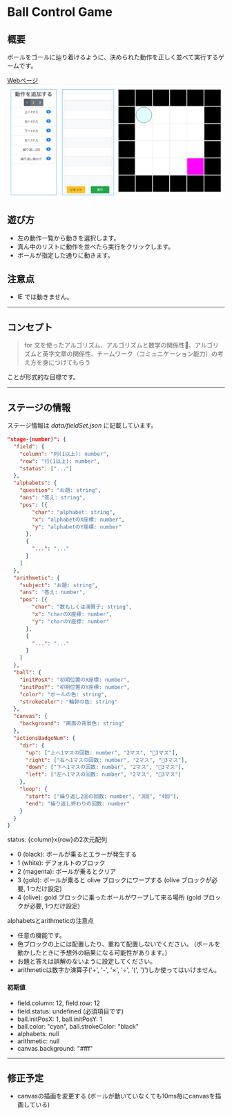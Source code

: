 # Ball Control Game

## 概要
ボールをゴールに辿り着けるように、決められた動作を正しく並べて実行するゲームです。

[Webページ ![](img/gameDisplay.png)](https://yunemk.github.io/Ball-Control-Game/)

## 遊び方
* 左の動作一覧から動きを選択します。
* 真ん中のリストに動作を並べたら実行をクリックします。
* ボールが指定した通りに動きます。

## 注意点
* IE では動きません。

---
## コンセプト

>for 文を使ったアルゴリズム、アルゴリズムと数学の関係性、アルゴリズムと英字文章の関係性、チームワーク（コミュニケーション能力）の考え方を身につけてもらう

ことが形式的な目標です。

---
## ステージの情報
ステージ情報は *data/fieldSet.json* に記載しています。
```json
"stage-{number}": {
  "field": {
    "column": "列(1以上): number",
    "row": "行(1以上): number",
    "status": ["..."]
  },
  "alphabets": {
    "question": "お題: string",
    "ans": "答え: string",
    "pos": [{
        "char": "alphabet: string",
        "x": "alphabetのX座標: number",
        "y": "alphabetのY座標: number"
      },
      {
        "...": "..."
      }
    ]
  },
  "arithmetic": {
    "subject": "お題: string",
    "ans": "答え: number",
    "pos": [{
        "char": "数もしくは演算子: string",
        "x": "charのX座標: number",
        "y": "charのY座標: number"
      },
      {
        "...": "..."
      }
    ]
  },
  "ball": {
    "initPosX": "初期位置のX座標: number",
    "initPosY": "初期位置のY座標: number",
    "color": "ボールの色: string",
    "strokeColor": "輪郭の色: string"
  },
  "canvas": {
    "background": "画面の背景色: string"
  },
  "actionsBadgeNum": {
    "dir": {
      "up": ["上へ1マスの回数: number", "2マス", "3マス"],
      "right": ["右へ1マスの回数: number", "2マス", "3マス"],
      "down": ["下へ1マスの回数: number", "2マス", "3マス"],
      "left": ["左へ1マスの回数: number", "2マス", "3マス"]
    },
    "loop": {
      "start": ["繰り返し2回の回数: number", "3回", "4回"],
      "end": "繰り返し終わりの回数: number"
    }
  }
}
```
status: {column}x{row}の2次元配列
  * 0 (black): ボールが乗るとエラーが発生する
  * 1 (white): デフォルトのブロック
  * 2 (magenta): ボールが乗るとクリア
  * 3 (gold): ボールが乗ると olive ブロックにワープする (olive ブロックが必要, 1つだけ設定)
  * 4 (olive): gold ブロックに乗ったボールがワープして来る場所 (gold ブロックが必要, 1つだけ設定)

alphabetsとarithmeticの注意点
* 任意の機能です。
* 色ブロックの上には配置したり、重ねて配置しないでください。 (ボールを動かしたときに予想外の結果になる可能性があります。)
* お題と答えは誤解のないように設定してください。
* arithmeticは数字か演算子('+', '-', '×', '÷', '(', ')')しか使ってはいけません。

#### 初期値
* field.column: 12, field.row: 12
* field.status: undefined (必須項目です)
* ball.initPosX: 1, ball.initPosY: 1
* ball.color: "cyan", ball.strokeColor: "black"
* alphabets: null
* arithmetic: null
* canvas.background: "#fff"

---

## 修正予定
* canvasの描画を変更する (ボールが動いていなくても10ms毎にcanvasを描画している)
